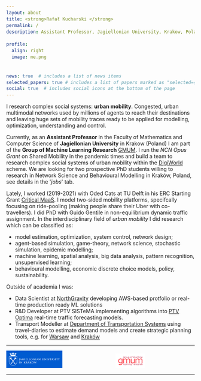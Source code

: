 ```yaml
---
layout: about
title: <strong>Rafał Kucharski </strong>
permalink: /
description: Assistant Professor, Jagiellonian University, Krakow, Poland

profile:
  align: right
  image: me.png


news: true  # includes a list of news items
selected_papers: true # includes a list of papers marked as "selected={true}"
social: true  # includes social icons at the bottom of the page
---
```



I research complex social systems: **urban mobility**. Congested, urban multimodal networks used by millions of agents to reach their destinations and leaving huge sets of mobility traces ready to be applied for modelling, optimization, understanding and control. 

Currently, as an **Assistant Professor** in the Faculty of Mathematics and Computer Science of **Jagiellonian University** in Krakow (Poland) I am part of the **Group of Machine Learning Research** [GMUM](http://www.gmum.net). I run the *NCN Opus Grant* on Shared Mobility in the pandemic times and build a team to research complex social systems of urban mobility within the [DigiWorld](https://id.uj.edu.pl/en_GB/digiworld) scheme. We are looking for two prospective PhD students willing to research in Network Science and Behavioural Modelling in Kraków, Poland, see details in the '_jobs_' tab.

Lately, I worked (2019-2021) with Oded Cats at TU Delft in his ERC Starting Grant [Critical MaaS](http://smartptlab.tudelft.nl/projects/criticalmaas). I model two-sided mobility platforms, specifcally focusing on ride-pooling (making people share their Uber with co-travellers). I did PhD with Guido Gentile in non-equilibrium dynamic traffic assignment. In the interdisciplinary field of _urban mobility_ I did research which can be classified as: 
* model estimation, optimization, system control, network design;
* agent-based simulation, game-theory, network science, stochastic simulation, epidemic modelling;
* machine learning, spatial analysis, big data analysis, pattern recognition, unsupervised learning;
* behavioural modelling, economic discrete choice models, policy, sustainability.

Outside of academia I was: 
* Data Scientist at [NorthGravity](https://www.northgravity.com/about_us) developing AWS-based protfolio or real-time production ready ML solutions
* R&D Developer at PTV SISTeMA implementing algorithms into [PTV Optima](https://www.ptvgroup.com/en/solutions/products/ptv-optima/) real-time  traffic forecasting models.
* Transport Modeller at [Department of Transportation Systems](http://www.kst.pk.edu.pl/) using travel-diaries to estimate demand models and create strategic planning tools, e.g. for [Warsaw](http://transport.um.warszawa.pl/warszawskie-badanie-ruchu-2015/model-ruchu) and [Kraków](http://knsk.org/2015/01/krakowski-model-ruchu-2014/)


---





<img src="/./assets/img/UJ.jpeg" alt="drawing" width="150"/>&nbsp;&nbsp;&nbsp;&nbsp;&nbsp;&nbsp;&nbsp;&nbsp;&nbsp;&nbsp;&nbsp;&nbsp;&nbsp;&nbsp;&nbsp;&nbsp;&nbsp;&nbsp;&nbsp;&nbsp;&nbsp;&nbsp;&nbsp;&nbsp;&nbsp;&nbsp;&nbsp;&nbsp;&nbsp;&nbsp;&nbsp;&nbsp;&nbsp;&nbsp;&nbsp;&nbsp;<img src="/assets/img/logo.jpg" alt="drawing" width="80"/>

---
